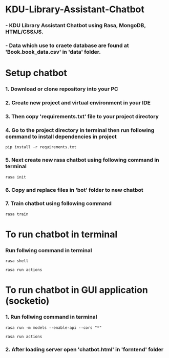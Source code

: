 # KDU-Library-Assistant-Chatbot
### - KDU Library Assistant Chatbot using Rasa, MongoDB, HTML/CSS/JS.
### - Data which use to craete database are found at 'Book.book_data.csv' in 'data' folder. 

# Setup chatbot
### 1. Download or clone repository into your PC
### 2. Create new project and virtual environment in your IDE
### 3. Then copy 'requirements.txt' file to your project directory
### 4. Go to the project directory in terminal then run following command to install dependencies in project
```
pip install -r requirements.txt
 ```
### 5. Next create new rasa chatbot using following command in terminal
```
rasa init
 ```
### 6. Copy and replace files in 'bot' folder to new chatbot
### 7. Train  chatbot using following command
```
rasa train
 ```


# To run  chatbot in terminal
### Run follwing command in terminal 
```
rasa shell
 ```
```
rasa run actions 
 ```

# To run  chatbot in GUI application (socketio)

### 1. Run follwing command in terminal 
```
rasa run -m models --enable-api --cors "*"
 ```
```
rasa run actions 
 ```

### 2. After loading server open 'chatbot.html' in 'forntend' folder

